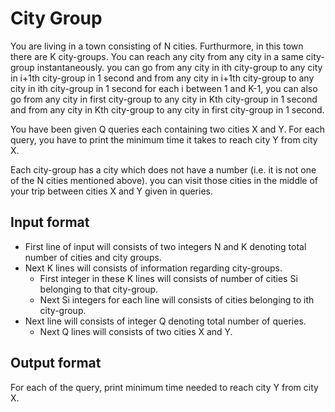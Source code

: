 # City Group

You are living in a town consisting of N cities. Furthurmore, in this town there are K city-groups. You can reach any city from any city in a same city-group instantaneously. you can go from any city in ith city-group to any city in i+1th city-group in 1 second and from any city in i+1th city-group to any city in ith city-group in 1 second for each i between 1 and K-1, you can also go from any city in first city-group to any city in Kth city-group in 1 second and from any city in Kth city-group to any city in first city-group in 1 second.

You have been given Q queries each containing two cities X and Y. For each query, you have to print the minimum time it takes to reach city Y from city X.

Each city-group has a city which does not have a number (i.e. it is not one of the N cities mentioned above). you can visit those cities in the middle of your trip between cities X and Y given in queries.

## Input format

- First line of input will consists of two integers N and K denoting total number of cities and city groups.
- Next K lines will consists of information regarding city-groups.
  - First integer in these K lines will consists of number of cities Si belonging to that city-group.
  - Next Si integers for each line will consists of cities belonging to ith city-group.
- Next line will consists of integer Q denoting total number of queries.
  - Next Q lines will consists of two cities X and Y.

## Output format

For each of the query, print minimum time needed to reach city Y from city X.
